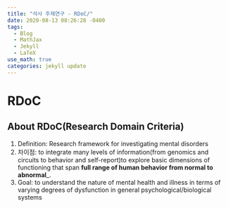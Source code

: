 ```yaml
---
title: "석사 주제연구 - RDoC/"
date: 2020-08-13 08:26:28 -0400
tags:
  - Blog
  - MathJax
  - Jekyll
  - LaTeX
use_math: true
categories: jekyll update
---
```

# RDoC
## About RDoC(Research Domain Criteria)
1. Definition: Research framework for investigating mental disorders
2. 차이점: to integrate many levels of information(from genomics and circuits to behavior and self-report)to explore basic dimensions of functioning that span **full range of human behavior from normal to abnormal**_.
3. Goal: to understand the nature of mental health and illness in terms of varying degrees of dysfunction in general psychological/biological systems
